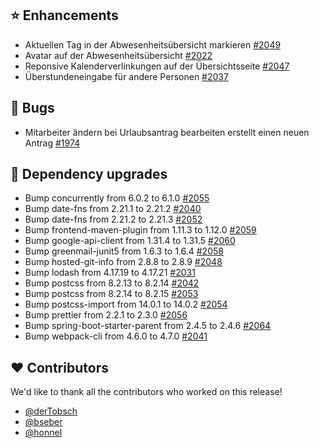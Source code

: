## ⭐ Enhancements

- Aktuellen Tag in der Abwesenheitsübersicht markieren [#2049](https://github.com/synyx/urlaubsverwaltung/issues/2049)
- Avatar auf der Abwesenheitsübersicht [#2022](https://github.com/synyx/urlaubsverwaltung/pull/2022)
- Reponsive Kalenderverlinkungen auf der Übersichtsseite [#2047](https://github.com/synyx/urlaubsverwaltung/pull/2047)
- Überstundeneingabe für andere Personen [#2037](https://github.com/synyx/urlaubsverwaltung/issues/2037)

## 🐞 Bugs

- Mitarbeiter ändern bei Urlaubsantrag bearbeiten erstellt einen neuen Antrag [#1974](https://github.com/synyx/urlaubsverwaltung/issues/1974)

## 🔨 Dependency upgrades

- Bump concurrently from 6.0.2 to 6.1.0 [#2055](https://github.com/synyx/urlaubsverwaltung/pull/2055)
- Bump date-fns from 2.21.1 to 2.21.2 [#2040](https://github.com/synyx/urlaubsverwaltung/pull/2040)
- Bump date-fns from 2.21.2 to 2.21.3 [#2052](https://github.com/synyx/urlaubsverwaltung/pull/2052)
- Bump frontend-maven-plugin from 1.11.3 to 1.12.0 [#2059](https://github.com/synyx/urlaubsverwaltung/pull/2059)
- Bump google-api-client from 1.31.4 to 1.31.5 [#2060](https://github.com/synyx/urlaubsverwaltung/pull/2060)
- Bump greenmail-junit5 from 1.6.3 to 1.6.4 [#2058](https://github.com/synyx/urlaubsverwaltung/pull/2058)
- Bump hosted-git-info from 2.8.8 to 2.8.9 [#2048](https://github.com/synyx/urlaubsverwaltung/pull/2048)
- Bump lodash from 4.17.19 to 4.17.21 [#2031](https://github.com/synyx/urlaubsverwaltung/pull/2031)
- Bump postcss from 8.2.13 to 8.2.14 [#2042](https://github.com/synyx/urlaubsverwaltung/pull/2042)
- Bump postcss from 8.2.14 to 8.2.15 [#2053](https://github.com/synyx/urlaubsverwaltung/pull/2053)
- Bump postcss-import from 14.0.1 to 14.0.2 [#2054](https://github.com/synyx/urlaubsverwaltung/pull/2054)
- Bump prettier from 2.2.1 to 2.3.0 [#2056](https://github.com/synyx/urlaubsverwaltung/pull/2056)
- Bump spring-boot-starter-parent from 2.4.5 to 2.4.6 [#2064](https://github.com/synyx/urlaubsverwaltung/pull/2064)
- Bump webpack-cli from 4.6.0 to 4.7.0 [#2041](https://github.com/synyx/urlaubsverwaltung/pull/2041)

## ❤️ Contributors

We'd like to thank all the contributors who worked on this release!

- [@derTobsch](https://github.com/derTobsch)
- [@bseber](https://github.com/bseber)
- [@honnel](https://github.com/honnel)

